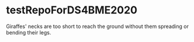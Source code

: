 # testRepoForDS4BME2020

Giraffes' necks are too short to reach the ground without them spreading or bending their legs.
